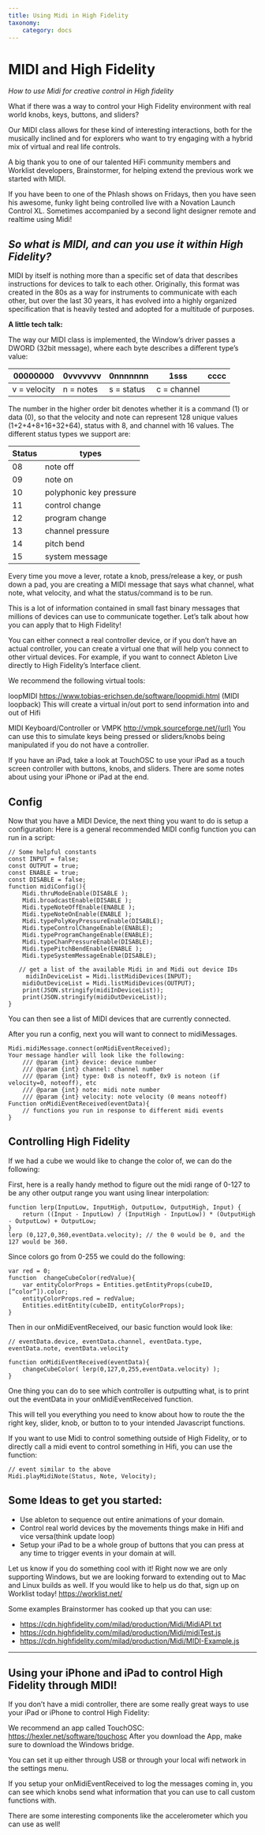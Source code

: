 ```yaml
---
title: Using Midi in High Fidelity
taxonomy:
    category: docs
---
```


# MIDI and High Fidelity

*How to use Midi for creative control in High fidelity*

What if there was a way to control your High Fidelity environment with real world knobs, keys, buttons, and sliders?

Our MIDI class allows for these kind of interesting interactions, both for the musically inclined and for explorers who want to try engaging with a hybrid mix of virtual and real life controls.

A big thank you to one of our talented HiFi community members and Worklist developers, Brainstormer, for helping extend the previous work we started with MIDI.

If you have been to one of the Phlash shows on Fridays, then you have seen his awesome, funky light being controlled live with a Novation Launch Control XL.  Sometimes accompanied by a second light designer remote and realtime using Midi!
<img source="./novation.png" width="100" />


## *So what is MIDI, and can you use it within High Fidelity?*

MIDI by itself is nothing more than a specific set of data that describes instructions for devices to talk to each other. Originally, this format was created in the 80s as a way for instruments to communicate with each other, but over the last 30 years, it has evolved into a highly organized specification that is heavily tested and adopted for a multitude of purposes.

**A little tech talk:**

The way our MIDI class is implemented, the Window’s driver passes a DWORD (32bit message), where each byte describes a different type’s value:

00000000 | 0vvvvvvv | 0nnnnnnn | 1sss | cccc
--- | --- | --- | --- | ---
|v = velocity | n = notes | s = status | c = channel

The number in the higher order bit denotes whether it is a command (1) or data (0), so that the velocity and note can represent 128 unique values (1+2+4+8+16+32+64), status with 8, and channel with 16 values. The different status types we support are:


Status | types
--- | --- |
08 | note off
09 | note on
10 | polyphonic key pressure
11 | control change
12 | program change
13 | channel pressure
14 | pitch bend
15 | system message


Every time you move a lever, rotate a knob, press/release a key, or push down a pad, you are creating a MIDI message that says what channel, what note, what velocity, and what the status/command is to be run.

This is a lot of information contained in small fast binary messages that millions of devices can use to communicate together. Let’s talk about how you can apply that to High Fidelity!

You can either connect a real controller device, or if you don’t have an actual controller, you can create a virtual one that will help you connect to other virtual devices. For example, if you want to connect Ableton Live directly to High Fidelity’s Interface client.

We recommend the following virtual tools:

loopMIDI https://www.tobias-erichsen.de/software/loopmidi.html (MIDI loopback)
This will create a virtual in/out port to send information into and out of Hifi

MIDI Keyboard/Controller or VMPK http://vmpk.sourceforge.net/(url)
You can use this to simulate keys being pressed or sliders/knobs being manipulated if you do not have a controller.

If you have an iPad, take a look at TouchOSC to use your iPad as a touch screen controller with buttons, knobs, and sliders.  There are some notes about using your iPhone or iPad at the end.

## Config

Now that you have a MIDI Device, the next thing you want to do is setup a configuration:
Here is a general recommended MIDI config function you can run in a script:
```
// Some helpful constants
const INPUT = false;
const OUTPUT = true;
const ENABLE = true;
const DISABLE = false;
function midiConfig(){
    Midi.thruModeEnable(DISABLE );
    Midi.broadcastEnable(DISABLE );
    Midi.typeNoteOffEnable(ENABLE );
    Midi.typeNoteOnEnable(ENABLE );
    Midi.typePolyKeyPressureEnable(DISABLE);
    Midi.typeControlChangeEnable(ENABLE);
    Midi.typeProgramChangeEnable(ENABLE);
    Midi.typeChanPressureEnable(DISABLE);
    Midi.typePitchBendEnable(ENABLE );
    Midi.typeSystemMessageEnable(DISABLE);

   // get a list of the available Midi in and Midi out device IDs
     midiInDeviceList = Midi.listMidiDevices(INPUT);
    midiOutDeviceList = Midi.listMidiDevices(OUTPUT);
    print(JSON.stringify(midiInDeviceList));
    print(JSON.stringify(midiOutDeviceList));
}
```


You can then see a list of MIDI devices that are currently connected.

After you run a config, next you will want to connect to midiMessages.
```
Midi.midiMessage.connect(onMidiEventReceived);
Your message handler will look like the following:
    /// @param {int} device: device number
    /// @param {int} channel: channel number
    /// @param {int} type: 0x8 is noteoff, 0x9 is noteon (if velocity=0, noteoff), etc
    /// @param {int} note: midi note number
    /// @param {int} velocity: note velocity (0 means noteoff)
Function onMidiEventReceived(eventData){
	// functions you run in response to different midi events
}
```

## Controlling High Fidelity

If we had a cube we would like to change the color of, we can do the following:

First, here is a really handy method to figure out the midi range of 0-127 to be any other output range you want using linear interpolation:
```
function lerp(InputLow, InputHigh, OutputLow, OutputHigh, Input) {
    return ((Input - InputLow) / (InputHigh - InputLow)) * (OutputHigh - OutputLow) + OutputLow;
}
lerp (0,127,0,360,eventData.velocity); // the 0 would be 0, and the 127 would be 360.
```
Since colors go from 0-255 we could do the following:
```
var red = 0;
function  changeCubeColor(redValue){
    var entityColorProps = Entities.getEntityProps(cubeID, [“color”]).color;
    entityColorProps.red = redValue;
    Entities.editEntity(cubeID, entityColorProps);
}
```

Then in our onMidiEventReceived, our basic function would look like:
```
// eventData.device, eventData.channel, eventData.type, eventData.note, eventData.velocity

function onMidiEventReceived(eventData){
	changeCubeColor( lerp(0,127,0,255,eventData.velocity) );
}
```

One thing you can do to see which controller is outputting what, is to print out the eventData in your onMidiEventReceived function.

This will tell you everything you need to know about how to route the the right key, slider, knob, or button to to your intended Javascript functions.

If you want to use Midi to control something outside of High Fidelity, or to directly call a midi event to control something in Hifi, you can use the function:
```
// event similar to the above
Midi.playMidiNote(Status, Note, Velocity);
```
## Some Ideas to get you started:
- Use ableton to sequence out entire animations of your domain.
- Control real world devices by the movements things make in Hifi and vice versa(think update loop)
- Setup your iPad to be a whole group of buttons that you can press at any time to trigger events in your domain at will.

Let us know if you do something cool with it!
Right now we are only supporting Windows, but we are looking forward to extending out to Mac and Linux builds as well.  If you would like to help us do that, sign up on Worklist today!
https://worklist.net/


Some examples Brainstormer has cooked up that you can use:
- https://cdn.highfidelity.com/milad/production/Midi/MidiAPI.txt
- https://cdn.highfidelity.com/milad/production/Midi/midiTest.js
- https://cdn.highfidelity.com/milad/production/Midi/MIDI-Example.js


--------------------------------------------------------------------------------------------------------------------------------
## Using your iPhone and iPad to control High Fidelity through MIDI!

If you don’t have a midi controller, there are some really great ways to use your iPad or iPhone to control High Fidelity:

We recommend an app called TouchOSC: https://hexler.net/software/touchosc
After you download the App, make sure to download the Windows bridge.

You can set it up either through USB or through your local wifi network in the settings menu.

If you setup your onMidiEventReceived to log the messages coming in, you can see which knobs send what information that you can use to call custom functions with.

There are some interesting components like the accelerometer which you can use as well!
